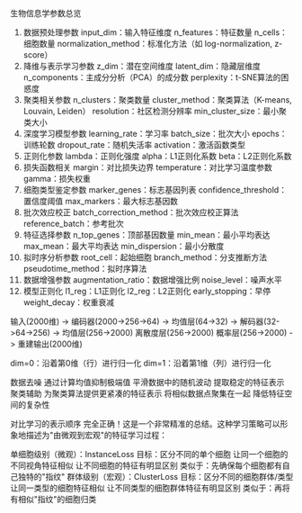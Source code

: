 生物信息学参数总览
1. 数据预处理参数
input_dim：输入特征维度
n_features：特征数量
n_cells：细胞数量
normalization_method：标准化方法（如 log-normalization, z-score）
2. 降维与表示学习参数
z_dim：潜在空间维度
latent_dim：隐藏层维度
n_components：主成分分析（PCA）的成分数
perplexity：t-SNE算法的困惑度
3. 聚类相关参数
n_clusters：聚类数量
cluster_method：聚类算法（K-means, Louvain, Leiden）
resolution：社区检测分辨率
min_cluster_size：最小聚类大小
4. 深度学习模型参数
learning_rate：学习率
batch_size：批次大小
epochs：训练轮数
dropout_rate：随机失活率
activation：激活函数类型
5. 正则化参数
lambda：正则化强度
alpha：L1正则化系数
beta：L2正则化系数
6. 损失函数相关
margin：对比损失边界
temperature：对比学习温度参数
gamma：损失权重
7. 细胞类型鉴定参数
marker_genes：标志基因列表
confidence_threshold：置信度阈值
max_markers：最大标志基因数
8. 批次效应校正
batch_correction_method：批次效应校正算法
reference_batch：参考批次
9. 特征选择参数
n_top_genes：顶部基因数量
min_mean：最小平均表达
max_mean：最大平均表达
min_dispersion：最小分散度
10. 拟时序分析参数
root_cell：起始细胞
branch_method：分支推断方法
pseudotime_method：拟时序算法
11. 数据增强参数
augmentation_ratio：数据增强比例
noise_level：噪声水平
12. 模型正则化
l1_reg：L1正则化
l2_reg：L2正则化
early_stopping：早停
weight_decay：权重衰减


输入(2000维) 
-> 编码器(2000->256->64) 
-> 均值层(64->32) 
-> 解码器(32->64->256) 
-> 均值层(256->2000)
   离散度层(256->2000)
   概率层(256->2000)
-> 重建输出(2000维)

dim=0：沿着第0维（行）进行归一化
dim=1：沿着第1维（列）进行归一化

数据去噪
通过计算均值抑制极端值
平滑数据中的随机波动
提取稳定的特征表示
聚类辅助
为聚类算法提供更紧凑的特征表示
将相似数据点聚集在一起
降低特征空间的复杂性

对比学习的表示顺序
完全正确！这是一个非常精准的总结。这种学习策略可以形象地描述为"由微观到宏观"的特征学习过程：

单细胞级别（微观）：InstanceLoss
目标：区分不同的单个细胞
让同一个细胞的不同视角特征相似
让不同细胞的特征有明显区别
类似于：先确保每个细胞都有自己独特的"指纹"
群体级别（宏观）：ClusterLoss
目标：区分不同的细胞群体/类型
让同一类型的细胞特征相似
让不同类型的细胞群体特征有明显区别
类似于：再将有相似"指纹"的细胞归类